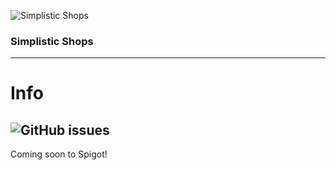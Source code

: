 ![Simplistic Shops](https://i.imgur.com/8g4qEiP.png "Simplistic Shops")

### Simplistic Shops
------------
# Info
![GitHub issues](https://img.shields.io/github/issues-raw/MrButtersDEV/SimplisticShops)
------------

Coming soon to Spigot!

